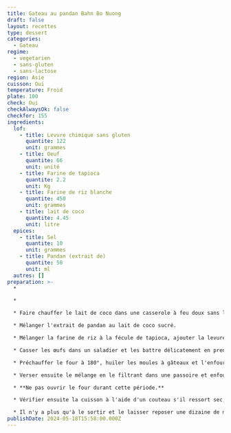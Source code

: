 ```yaml
---
title: Gateau au pandan Bahn Bo Nuong
draft: false
layout: recettes
type: dessert
categories:
  - Gateau
regime:
  - vegetarien
  - sans-gluten
  - sans-lactose
region: Asie
cuisson: Oui
temperature: Froid
plate: 100
check: Oui
checkAlwaysOk: false
checkfor: 155
ingredients:
  lof:
    - title: Levure chimique sans gluten
      quantite: 122
      unit: grammes
    - title: Oeuf
      quantite: 66
      unit: unité
    - title: Farine de tapioca
      quantite: 2.2
      unit: Kg
    - title: Farine de riz blanche
      quantite: 450
      unit: grammes
    - title: lait de coco
      quantite: 4.45
      unit: litre
  epices:
    - title: Sel
      quantite: 10
      unit: grammes
    - title: Pandan (extrait de)
      quantite: 50
      unit: ml
  autres: []
preparation: >-
  *

  *

  * Faire chauffer le lait de coco dans une casserole à feu doux sans le faire bouillir, ajouter le sucre et remuer jusqu'à dissolution de celui-ci. Couper le feu.

  * Mélanger l'extrait de pandan au lait de coco sucré.

  * Mélanger la farine de riz à la fécule de tapioca, ajouter la levure, le sel et réserver.

  * Casser les œufs dans un saladier et les battre délicatement en prenant soin de ne pas incorporer d'air. Ajouter ensuite le mélange liquide (lait de coco - sucre - pandan) toujours délicatement et sans incorporer d'air, puis ensuite ajouter le mélange de farine petit à petit (ne pas faire attention aux grumeaux).

  * Préchauffer le four à 180°, huiler les moules à gâteaux et l'enfourner 5 minutes.

  * Verser ensuite le mélange en le filtrant dans une passoire et enfourner pour 45 minutes de cuisson.

  * **Ne pas ouvrir le four durant cette période.**

  * Vérifier ensuite la cuisson à l'aide d'un couteau s'il ressort sec, le gâteau est cuit.

  * Il n'y a plus qu'à le sortir et le laisser reposer une dizaine de minutes avant de le démouler.
publishDate: 2024-05-18T15:58:00.000Z
---
```

